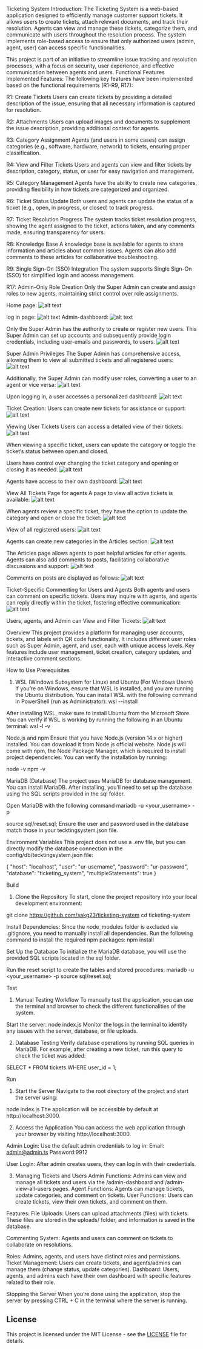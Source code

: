 Ticketing System
Introduction:
The Ticketing System is a web-based application designed to efficiently manage customer support tickets. It allows users to create tickets, attach relevant documents, and track their resolution. Agents can view and manage these tickets, categorize them, and communicate with users throughout the resolution process. The system implements role-based access to ensure that only authorized users (admin, agent, user) can access specific functionalities.

This project is part of an initiative to streamline issue tracking and resolution processes, with a focus on security, user experience, and effective communication between agents and users.
Functional Features
Implemented Features:
The following key features have been implemented based on the functional requirements (R1-R9, R17):

R1: Create Tickets
Users can create tickets by providing a detailed description of the issue, ensuring that all necessary information is captured for resolution.

R2: Attachments
Users can upload images and documents to supplement the issue description, providing additional context for agents.

R3: Category Assignment
Agents (and users in some cases) can assign categories (e.g., software, hardware, network) to tickets, ensuring proper classification.

R4: View and Filter Tickets
Users and agents can view and filter tickets by description, category, status, or user for easy navigation and management.

R5: Category Management
Agents have the ability to create new categories, providing flexibility in how tickets are categorized and organized.

R6: Ticket Status Update
Both users and agents can update the status of a ticket (e.g., open, in progress, or closed) to track progress.

R7: Ticket Resolution Progress
The system tracks ticket resolution progress, showing the agent assigned to the ticket, actions taken, and any comments made, ensuring transparency for users.

R8: Knowledge Base
A knowledge base is available for agents to share information and articles about common issues. Agents can also add comments to these articles for collaborative troubleshooting.

R9: Single Sign-On (SSO) Integration
The system supports Single Sign-On (SSO) for simplified login and access management.

R17: Admin-Only Role Creation
Only the Super Admin can create and assign roles to new agents, maintaining strict control over role assignments.

Home page:
![alt text](<Skärmbild 2024-10-25 181744.png>)

log in page: 
![alt text](<Skärmbild 2024-10-25 182302.png>)
Admin-dashboard:
![alt text](<Skärmbild 2024-10-25 182412.png>)

Only the Super Admin has the authority to create or register new users. This Super Admin can set up accounts and subsequently provide login credentials, including user-emails and passwords, to users.
![alt text](<Skärmbild 2024-10-25 182419.png>)

Super Admin Privileges
The Super Admin has comprehensive access, allowing them to view all submitted tickets and all registered users:
![alt text](<Skärmbild 2024-10-25 182440.png>)

Additionally, the Super Admin can modify user roles, converting a user to an agent or vice versa:
![alt text](<Skärmbild 2024-10-25 182427.png>)

Upon logging in, a user accesses a personalized dashboard:
![alt text](<Skärmbild 2024-10-25 182743.png>)

Ticket Creation:
Users can create new tickets for assistance or support:
![alt text](<Skärmbild 2024-10-25 182805.png>)

Viewing User Tickets
Users can access a detailed view of their tickets:
![alt text](<Skärmbild 2024-10-25 182750.png>)

When viewing a specific ticket, users can update the category or toggle the ticket’s status between open and closed.

Users have control over changing the ticket category and opening or closing it as needed.
![alt text](<Skärmbild 2024-10-25 183256.png>)


Agents have access to their own dashboard:
![alt text](<Skärmbild 2024-10-25 182318.png>)

View All Tickets Page for agents
A page to view all active tickets is available:
![alt text](<Skärmbild 2024-10-25 182351.png>)

When agents review a specific ticket, they have the option to update the category and open or close the ticket:
![alt text](<Skärmbild 2024-10-25 182446.png>)

View of all registered users:
![alt text](<Skärmbild 2024-10-25 182359.png>)

Agents can create new categories in the Articles section:
![alt text](<Skärmbild 2024-10-25 182340.png>)

The Articles page allows agents to post helpful articles for other agents. Agents can also add comments to posts, facilitating collaborative discussions and support:
![alt text](<Skärmbild 2024-10-25 184213.png>)

Comments on posts are displayed as follows:
![alt text](<Skärmbild 2024-10-25 184221.png>)

Ticket-Specific Commenting for Users and Agents
Both agents and users can comment on specific tickets. Users may inquire with agents, and agents can reply directly within the ticket, fostering effective communication:
![alt text](<Skärmbild 2024-10-25 182515.png>)

Users, agents, and Admin can View and Filter Tickets:
![alt text](<Skärmbild 2024-10-25 190115.png>)

Overview
This project provides a platform for managing user accounts, tickets, and labels with QR code functionality. It includes different user roles such as Super Admin, agent, and user, each with unique access levels. Key features include user management, ticket creation, category updates, and interactive comment sections.

How to Use
Prerequisites
1. WSL (Windows Subsystem for Linux) and Ubuntu (For Windows Users)
If you’re on Windows, ensure that WSL is installed, and you are running the Ubuntu distribution. You can install WSL with the following command in PowerShell (run as Administrator):
wsl --install

After installing WSL, make sure to install Ubuntu from the Microsoft Store. You can verify if WSL is working by running the following in an Ubuntu terminal:
wsl -l -v

Node.js and npm
Ensure that you have Node.js (version 14.x or higher) installed. You can download it from Node.js official website. Node.js will come with npm, the Node Package Manager, which is required to install project dependencies. You can verify the installation by running:

node -v
npm -v

MariaDB (Database)
The project uses MariaDB for database management. You can install MariaDB. After installing, you’ll need to set up the database using the SQL scripts provided in the sql folder.

Open MariaDB with the following command
mariadb -u <your_username> -p

source sql/reset.sql;
Ensure the user and password used in the database match those in your tecktingsystem.json file.

Environment Variables
This project does not use a .env file, but you can directly modify the database connection in the config/db/tecktingsystem.json file:

{
    "host": "localhost",
    "user":     "ur-username",
    "password": "ur-password",
    "database": "ticketing_system",
    "multipleStatements": true
}

Build
1. Clone the Repository
To start, clone the project repository into your local development environment:

git clone https://github.com/sakg23/ticketing-system
cd ticketing-system

Install Dependencies:
Since the node_modules folder is excluded via .gitignore, you need to manually install all dependencies. Run the following command to install the required npm packages:
npm install


Set Up the Database
To initialize the MariaDB database, you will use the provided SQL scripts located in the sql folder.

Run the reset script to create the tables and stored procedures:
mariadb -u <your_username> -p
source sql/reset.sql;



Test
1. Manual Testing Workflow
To manually test the application, you can use the terminal and browser to check the different functionalities of the system.

Start the server:
node index.js
Monitor the logs in the terminal to identify any issues with the server, database, or file uploads.

2. Database Testing
Verify database operations by running SQL queries in MariaDB. For example, after creating a new ticket, run this query to check the ticket was added:

SELECT * FROM tickets WHERE user_id = 1;

Run
1. Start the Server
Navigate to the root directory of the project and start the server using:

node index.js
The application will be accessible by default at http://localhost:3000.

2. Access the Application
You can access the web application through your browser by visiting http://localhost:3000.


Admin Login: Use the default admin credentials to log in:
Email: admin@admin.ts 
Password:9912

User Login: After admin creates users, they can log in with their credentials.

3. Managing Tickets and Users
Admin Functions: Admins can view and manage all tickets and users via the /admin-dashboard and /admin-view-all-users pages.
Agent Functions: Agents can manage tickets, update categories, and comment on tickets.
User Functions: Users can create tickets, view their own tickets, and comment on them.

Features:
File Uploads: Users can upload attachments (files) with tickets. These files are stored in the uploads/ folder, and information is saved in the database.

Commenting System: Agents and users can comment on tickets to collaborate on resolutions.

Roles: Admins, agents, and users have distinct roles and permissions.
Ticket Management: Users can create tickets, and agents/admins can manage them (change status, update categories).
Dashboard: Users, agents, and admins each have their own dashboard with specific features related to their role.

Stopping the Server
When you’re done using the application, stop the server by pressing CTRL + C in the terminal where the server is running.

## License

This project is licensed under the MIT License - see the [LICENSE](LICENSE) file for details.